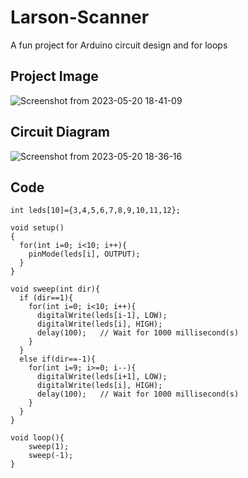 # Larson-Scanner
A fun project for Arduino circuit design and for loops

## Project Image
![Screenshot from 2023-05-20 18-41-09](https://github.com/exMachina316/Larson-Scanner/assets/123073764/9278b29d-31a5-4e5e-a96e-fc2e169d5df8)

## Circuit Diagram

![Screenshot from 2023-05-20 18-36-16](https://github.com/exMachina316/Larson-Scanner/assets/123073764/4689a73f-0bfa-4c2f-bce1-577ba697c4d1)

## Code
```
int leds[10]={3,4,5,6,7,8,9,10,11,12};

void setup()
{
  for(int i=0; i<10; i++){
    pinMode(leds[i], OUTPUT);
  }
}

void sweep(int dir){
  if (dir==1){
  	for(int i=0; i<10; i++){
      digitalWrite(leds[i-1], LOW);
      digitalWrite(leds[i], HIGH);
      delay(100); 	// Wait for 1000 millisecond(s)
    }
  }
  else if(dir==-1){
    for(int i=9; i>=0; i--){
      digitalWrite(leds[i+1], LOW);
      digitalWrite(leds[i], HIGH);
      delay(100); 	// Wait for 1000 millisecond(s)
    }
  }
}

void loop(){
  	sweep(1);
	sweep(-1);
}
```
